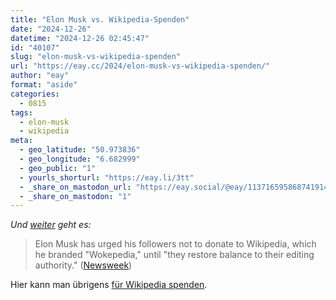 ```yaml
---
title: "Elon Musk vs. Wikipedia-Spenden"
date: "2024-12-26"
datetime: "2024-12-26 02:45:47"
id: "40107"
slug: "elon-musk-vs-wikipedia-spenden"
url: "https://eay.cc/2024/elon-musk-vs-wikipedia-spenden/"
author: "eay"
format: "aside"
categories:
  - 0815
tags:
  - elon-musk
  - wikipedia
meta:
  - geo_latitude: "50.973836"
  - geo_longitude: "6.682999"
  - geo_public: "1"
  - yourls_shorturl: "https://eay.li/3tt"
  - _share_on_mastodon_url: "https://eay.social/@eay/113716595868741914"
  - _share_on_mastodon: "1"
---
```


_Und [weiter](https://eay.cc/2024/elon-musk-die-afd/) geht es:_

> Elon Musk has urged his followers not to donate to Wikipedia, which he branded "Wokepedia," until "they restore balance to their editing authority." ([Newsweek](https://www.newsweek.com/elon-musk-takes-aim-wikipedia-fund-raising-editing-political-woke-2005742))

Hier kann man übrigens [für Wikipedia spenden](https://donate.wikimedia.org/).
